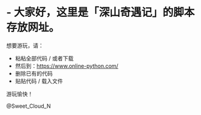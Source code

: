 # - 大家好，这里是「深山奇遇记」的脚本存放网址。

想要游玩，请：

- 粘粘全部代码 / 或者下载
- 然后到：https://www.online-python.com/
- 删除已有的代码
- 贴贴代码 / 载入文件

游玩愉快！

@Sweet_Cloud_N

